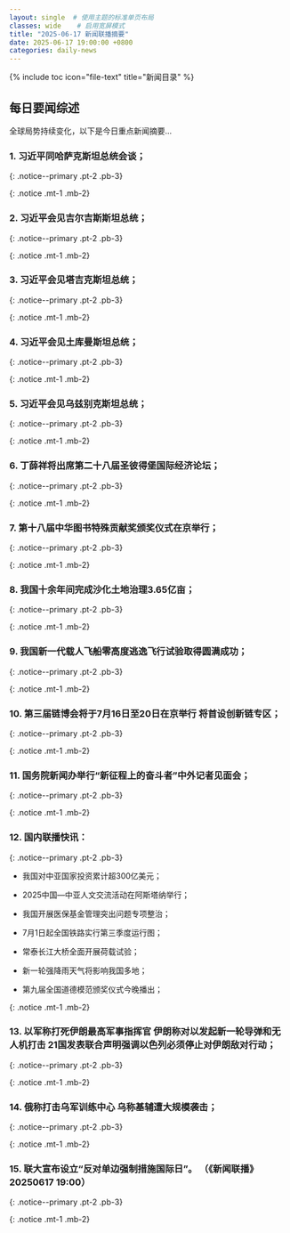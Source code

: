 ```yaml
---
layout: single  # 使用主题的标准单页布局
classes: wide    # 启用宽屏模式
title: "2025-06-17 新闻联播摘要"
date: 2025-06-17 19:00:00 +0800
categories: daily-news
---
```


{% include toc icon="file-text" title="新闻目录" %}
   
## 每日要闻综述

全球局势持续变化，以下是今日重点新闻摘要...

### 1. 习近平同哈萨克斯坦总统会谈； 

{: .notice--primary .pt-2 .pb-3}

{: .notice .mt-1 .mb-2}

### 2. 习近平会见吉尔吉斯斯坦总统； 

{: .notice--primary .pt-2 .pb-3}

{: .notice .mt-1 .mb-2}

### 3. 习近平会见塔吉克斯坦总统； 

{: .notice--primary .pt-2 .pb-3}

{: .notice .mt-1 .mb-2}

### 4. 习近平会见土库曼斯坦总统； 

{: .notice--primary .pt-2 .pb-3}

{: .notice .mt-1 .mb-2}

### 5. 习近平会见乌兹别克斯坦总统； 

{: .notice--primary .pt-2 .pb-3}

{: .notice .mt-1 .mb-2}

### 6. 丁薛祥将出席第二十八届圣彼得堡国际经济论坛； 

{: .notice--primary .pt-2 .pb-3}

{: .notice .mt-1 .mb-2}

### 7. 第十八届中华图书特殊贡献奖颁奖仪式在京举行； 

{: .notice--primary .pt-2 .pb-3}

{: .notice .mt-1 .mb-2}

### 8. 我国十余年间完成沙化土地治理3.65亿亩； 

{: .notice--primary .pt-2 .pb-3}

{: .notice .mt-1 .mb-2}

### 9. 我国新一代载人飞船零高度逃逸飞行试验取得圆满成功； 

{: .notice--primary .pt-2 .pb-3}

{: .notice .mt-1 .mb-2}

### 10. 第三届链博会将于7月16日至20日在京举行 将首设创新链专区； 

{: .notice--primary .pt-2 .pb-3}

{: .notice .mt-1 .mb-2}

### 11. 国务院新闻办举行“新征程上的奋斗者”中外记者见面会； 

{: .notice--primary .pt-2 .pb-3}

{: .notice .mt-1 .mb-2}

### 12. 国内联播快讯： 

{: .notice--primary .pt-2 .pb-3}

- 我国对中亚国家投资累计超300亿美元；

- 2025中国—中亚人文交流活动在阿斯塔纳举行；

- 我国开展医保基金管理突出问题专项整治；

- 7月1日起全国铁路实行第三季度运行图；

- 常泰长江大桥全面开展荷载试验；

- 新一轮强降雨天气将影响我国多地；

- 第九届全国道德模范颁奖仪式今晚播出；

{: .notice .mt-1 .mb-2}

### 13. 以军称打死伊朗最高军事指挥官 伊朗称对以发起新一轮导弹和无人机打击 21国发表联合声明强调以色列必须停止对伊朗敌对行动； 

{: .notice--primary .pt-2 .pb-3}

{: .notice .mt-1 .mb-2}

### 14. 俄称打击乌军训练中心 乌称基辅遭大规模袭击； 

{: .notice--primary .pt-2 .pb-3}

{: .notice .mt-1 .mb-2}

### 15. 联大宣布设立“反对单边强制措施国际日”。 （《新闻联播》 20250617 19:00） 

{: .notice--primary .pt-2 .pb-3}

{: .notice .mt-1 .mb-2}